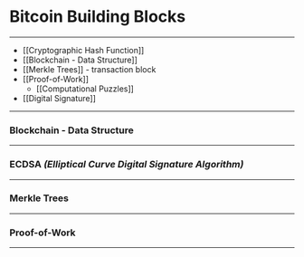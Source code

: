 # Bitcoin Building Blocks
___
- [[Cryptographic Hash Function]]
- [[Blockchain - Data Structure]]
- [[Merkle Trees]] - transaction block
- [[Proof-of-Work]]
	- [[Computational Puzzles]]
- [[Digital Signature]]

___
### Blockchain - Data Structure


___
### ECDSA *(Elliptical Curve Digital Signature Algorithm)*


___
### Merkle Trees


___
### Proof-of-Work


___

